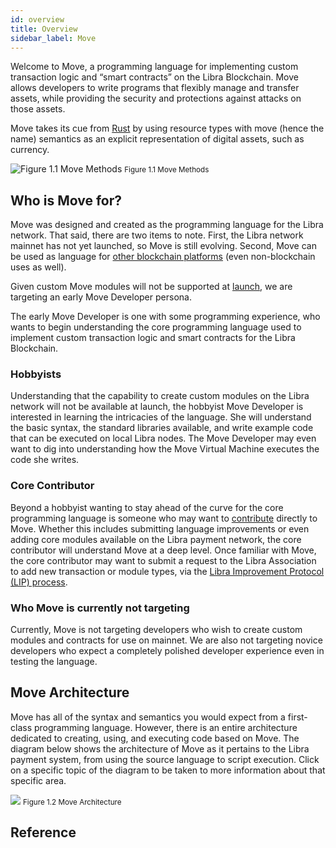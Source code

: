 ```yaml
---
id: overview
title: Overview
sidebar_label: Move
---
```


Welcome to Move, a programming language for implementing custom transaction logic and “smart contracts” on the Libra Blockchain. Move allows developers to write programs that flexibly manage and transfer assets, while providing the security and protections against attacks on those assets.

Move takes its cue from [Rust](https://www.rust-lang.org/) by using resource types with move (hence the name) semantics as an explicit representation of digital assets, such as currency.

![Figure 1.1 Move Methods](/img/docs/move-methods.svg)
<small className="figure">Figure 1.1 Move Methods</small>

## Who is Move for?

Move was designed and created as the programming language for the Libra network. That said, there are two items to note. First, the Libra network mainnet has not yet launched, so Move is still evolving. Second, Move can be used as language for [other blockchain platforms](https://github.com/co-move/comove) (even non-blockchain uses as well).

Given custom Move modules will not be supported at [launch](https://libra.org/white-paper/#whats-next), we are targeting an early Move Developer persona.


The early Move Developer is one with some programming experience, who wants to begin understanding the core programming language used to implement custom transaction logic and smart contracts for the Libra Blockchain.

### Hobbyists

Understanding that the capability to create custom modules on the Libra network will not be available at launch, the hobbyist Move Developer is interested in learning the intricacies of the language. She will understand the basic syntax, the standard libraries available, and write example code that can be executed on local Libra nodes. The Move Developer may even want to dig into understanding how the Move Virtual Machine executes the code she writes.

### Core Contributor

Beyond a hobbyist wanting to stay ahead of the curve for the core programming language is someone who may want to [contribute](https://libra.org/en-US/cla-sign/) directly to Move. Whether this includes submitting language improvements or even adding core modules available on the Libra payment network, the core contributor will understand Move at a deep level. Once familiar with Move, the core contributor may want to submit a request to the Libra Association to add new transaction or module types, via the [Libra Improvement Protocol (LIP) process](https://lip.libra.org/).

### Who Move is currently not targeting

Currently, Move is not targeting developers who wish to create custom modules and contracts for use on mainnet. We are also not targeting novice developers who expect a completely polished developer experience even in testing the language.

## Move Architecture

Move has all of the syntax and semantics you would expect from a first-class programming language. However, there is an entire architecture dedicated to creating, using, and executing code based on Move. The diagram below shows the architecture of Move as it pertains to the Libra payment system, from using the source language to script execution. Click on a specific topic of the diagram to be taken to more information about that specific area.

<img src="/img/docs/move-architecture.svg" />
<small className="figure">Figure 1.2 Move Architecture</small>

## Reference

<CardsWrapper>
  <CoreReference />
  <MerchantReference />
  <WalletReference />
  <NodeReference />
</CardsWrapper>
